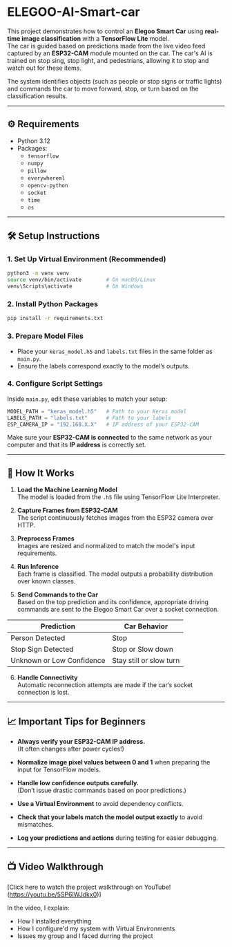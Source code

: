 # **ELEGOO-AI-Smart-car**
This project demonstrates how to control an **Elegoo Smart Car** using **real-time image classification** with a **TensorFlow Lite** model.  
The car is guided based on predictions made from the live video feed captured by an **ESP32-CAM** module mounted on the car. The car's AI is trained on stop sing, stop light, and pedestrians, allowing it to stop and watch out for these items.

The system identifies objects (such as people or stop signs or traffic lights) and commands the car to move forward, stop, or turn based on the classification results.

---

## **⚙️ Requirements**

- Python 3.12
- Packages:
  - `tensorflow`
  - `numpy`
  - `pillow`
  - `everywhereml`
  - `opencv-python`
  - `socket`
  - `time`
  - `os`

---

## **🛠️ Setup Instructions**

### 1. Set Up Virtual Environment (Recommended)

```bash
python3 -m venv venv
source venv/bin/activate        # On macOS/Linux
venv\Scripts\activate           # On Windows
```

### 2. Install Python Packages

```bash
pip install -r requirements.txt
```

### 3. Prepare Model Files
- Place your `keras_model.h5` and `labels.txt` files in the same folder as `main.py`.
- Ensure the labels correspond exactly to the model’s outputs.

### 4. Configure Script Settings
Inside `main.py`, edit these variables to match your setup:

```python
MODEL_PATH = "keras_model.h5"   # Path to your Keras model
LABELS_PATH = "labels.txt"      # Path to your labels
ESP_CAMERA_IP = "192.168.X.X"   # IP address of your ESP32-CAM
```

Make sure your **ESP32-CAM is connected** to the same network as your computer and that its **IP address** is correctly set.

---

## **🚗 How It Works**

1. **Load the Machine Learning Model**  
   The model is loaded from the `.h5` file using TensorFlow Lite Interpreter.

2. **Capture Frames from ESP32-CAM**  
   The script continuously fetches images from the ESP32 camera over HTTP.

3. **Preprocess Frames**  
   Images are resized and normalized to match the model's input requirements.

4. **Run Inference**  
   Each frame is classified. The model outputs a probability distribution over known classes.

5. **Send Commands to the Car**  
   Based on the top prediction and its confidence, appropriate driving commands are sent to the Elegoo Smart Car over a socket connection.

| Prediction        | Car Behavior           |
|-------------------|-------------------------|
| Person Detected    | Stop           |
| Stop Sign Detected | Stop or Slow down            |
| Unknown or Low Confidence | Stay still or slow turn |

6. **Handle Connectivity**  
   Automatic reconnection attempts are made if the car’s socket connection is lost.

---

## **📈 Important Tips for Beginners**

- **Always verify your ESP32-CAM IP address.**  
  (It often changes after power cycles!)

- **Normalize image pixel values between 0 and 1** when preparing the input for TensorFlow models.

- **Handle low confidence outputs carefully.**  
  (Don’t issue drastic commands based on poor predictions.)

- **Use a Virtual Environment** to avoid dependency conflicts.

- **Check that your labels match the model output exactly** to avoid mismatches.

- **Log your predictions and actions** during testing for easier debugging.

---

## **📺 Video Walkthrough**

[Click here to watch the project walkthrough on YouTube!(https://youtu.be/5SP6lWJdkx0)]

In the video, I explain:
- How I installed everything
- How I configure'd my system with Virtual Environments
- Issues my group and I faced durring the project
